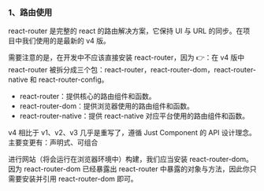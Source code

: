 ### 1、路由使用

react-router 是完整的 react 的路由解决方案，它保持 UI 与 URL 的同步。在项目中我们使用的是最新的 v4 版。

需要注意的是，在开发中不应该直接安装 react-router，因为 👉：在 v4 版中 react-router 被拆分成三个包：react-router，react-router-dom，react-router-native 和 react-router-config。

- react-router：提供核心的路由组件和函数。
- react-router-dom：提供浏览器使用的路由组件和函数。
- react-router-native：提供 react-native 对应平台使用的路由组件和函数。

v4 相比于 v1、v2、v3 几乎是重写了，遵循 Just Component 的 API 设计理念。主要变更有：声明式、可组合

进行网站（将会运行在浏览器环境中）构建，我们应当安装 react-router-dom。因为 react-router-dom 已经暴露出 react-router 中暴露的对象与方法，因此你只需要安装并引用 react-router-dom 即可。

